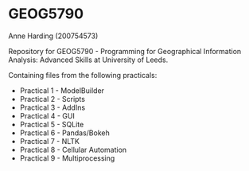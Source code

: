 # GEOG5790
Anne Harding (200754573)

Repository for GEOG5790 - Programming for Geographical Information Analysis: Advanced Skills at University of Leeds.

Containing files from the following practicals:
- Practical 1 - ModelBuilder
- Practical 2 - Scripts
- Practical 3 - AddIns
- Practical 4 - GUI
- Practical 5 - SQLite
- Practical 6 - Pandas/Bokeh
- Practical 7 - NLTK
- Practical 8 - Cellular Automation
- Practical 9 - Multiprocessing
